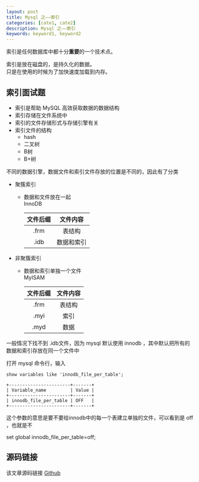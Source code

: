 ```yaml
---
layout: post
title: Mysql 之——索引
categories: [cate1, cate2]
description: Mysql 之——索引
keywords: keyword1, keyword2
---
```


索引是任何数据库中都十分**重要**的一个技术点。

索引是放在磁盘的，是持久化的数据。<br>
只是在使用的时候为了加快速度加载到内存。

## 索引面试题

- 索引是帮助 MySQL 高效获取数据的数据结构
- 索引存储在文件系统中
- 索引的文件存储形式与存储引擎有关
- 索引文件的结构
	- hash
	- 二叉树
	- B树
	- B+树

不同的数据引擎，数据文件和索引文件存放的位置是不同的，因此有了分类
- 聚簇索引
	- 数据和文件放在一起<br>
		InnoDB<br>
		
		| 文件后缀 | 文件内容 |
		| :----: | :----: |
		| .frm | 表结构 |
		| .idb | 数据和索引 |


- 非聚簇索引
	- 数据和索引单独一个文件<br>
		MyISAM<br>
		
		| 文件后缀 | 文件内容 |
		| :----: | :----: |
		| .frm | 表结构 |
		| .myi | 索引 |
		| .myd | 数据 |



一般情况下找不到 .idb文件，因为 mysql 默认使用 innodb ，其中默认把所有的数据和索引存放在同一个文件中

打开 mysql 命令行，输入
```
show variables like 'innodb_file_per_table';
```
```
+-----------------------+-------+
| Variable_name         | Value |
+-----------------------+-------+
| innodb_file_per_table | OFF   |
+-----------------------+-------+
```
这个参数的意思是要不要给innodb中的每一个表建立单独的文件，可以看到是 off ，也就是不

set global innodb_file_per_table=off;




## 源码链接
该文章源码链接 [Github](url)